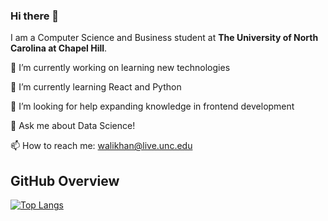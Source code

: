 ### Hi there 👋

I am a Computer Science and Business student at **The University of North Carolina at Chapel Hill**.


🔭 I’m currently working on learning new technologies

🌱 I’m currently learning React and Python

🤔 I’m looking for help expanding knowledge in frontend development

💬 Ask me about Data Science!

📫 How to reach me: walikhan@live.unc.edu


## GitHub Overview


[![Top Langs](https://github-readme-stats.vercel.app/api/top-langs/?username=Walikhan10&layout=compact&langs_count=10&theme=nightowl)](https://github.com/walikhan10/github-readme-stats)     




